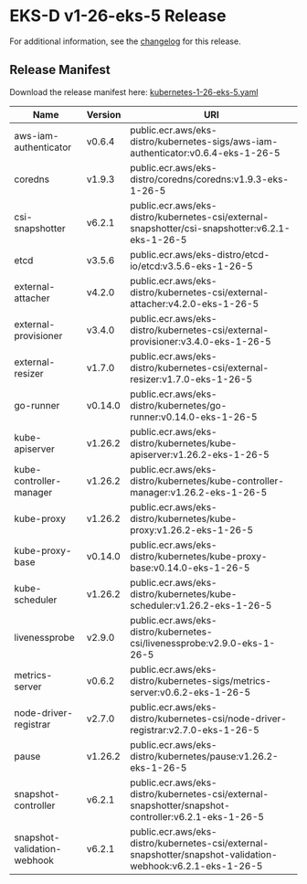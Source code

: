 # EKS-D v1-26-eks-5 Release

For additional information, see the [changelog](CHANGELOG-v1-26-eks-5.md) for this release.

## Release Manifest

Download the release manifest here: [kubernetes-1-26-eks-5.yaml](https://distro.eks.amazonaws.com/kubernetes-1-26/kubernetes-1-26-eks-5.yaml)

| Name | Version | URI |
|------|---------|-----|
| aws-iam-authenticator | v0.6.4 | public.ecr.aws/eks-distro/kubernetes-sigs/aws-iam-authenticator:v0.6.4-eks-1-26-5 |
| coredns | v1.9.3 | public.ecr.aws/eks-distro/coredns/coredns:v1.9.3-eks-1-26-5 |
| csi-snapshotter | v6.2.1 | public.ecr.aws/eks-distro/kubernetes-csi/external-snapshotter/csi-snapshotter:v6.2.1-eks-1-26-5 |
| etcd | v3.5.6 | public.ecr.aws/eks-distro/etcd-io/etcd:v3.5.6-eks-1-26-5 |
| external-attacher | v4.2.0 | public.ecr.aws/eks-distro/kubernetes-csi/external-attacher:v4.2.0-eks-1-26-5 |
| external-provisioner | v3.4.0 | public.ecr.aws/eks-distro/kubernetes-csi/external-provisioner:v3.4.0-eks-1-26-5 |
| external-resizer | v1.7.0 | public.ecr.aws/eks-distro/kubernetes-csi/external-resizer:v1.7.0-eks-1-26-5 |
| go-runner | v0.14.0 | public.ecr.aws/eks-distro/kubernetes/go-runner:v0.14.0-eks-1-26-5 |
| kube-apiserver | v1.26.2 | public.ecr.aws/eks-distro/kubernetes/kube-apiserver:v1.26.2-eks-1-26-5 |
| kube-controller-manager | v1.26.2 | public.ecr.aws/eks-distro/kubernetes/kube-controller-manager:v1.26.2-eks-1-26-5 |
| kube-proxy | v1.26.2 | public.ecr.aws/eks-distro/kubernetes/kube-proxy:v1.26.2-eks-1-26-5 |
| kube-proxy-base | v0.14.0 | public.ecr.aws/eks-distro/kubernetes/kube-proxy-base:v0.14.0-eks-1-26-5 |
| kube-scheduler | v1.26.2 | public.ecr.aws/eks-distro/kubernetes/kube-scheduler:v1.26.2-eks-1-26-5 |
| livenessprobe | v2.9.0 | public.ecr.aws/eks-distro/kubernetes-csi/livenessprobe:v2.9.0-eks-1-26-5 |
| metrics-server | v0.6.2 | public.ecr.aws/eks-distro/kubernetes-sigs/metrics-server:v0.6.2-eks-1-26-5 |
| node-driver-registrar | v2.7.0 | public.ecr.aws/eks-distro/kubernetes-csi/node-driver-registrar:v2.7.0-eks-1-26-5 |
| pause | v1.26.2 | public.ecr.aws/eks-distro/kubernetes/pause:v1.26.2-eks-1-26-5 |
| snapshot-controller | v6.2.1 | public.ecr.aws/eks-distro/kubernetes-csi/external-snapshotter/snapshot-controller:v6.2.1-eks-1-26-5 |
| snapshot-validation-webhook | v6.2.1 | public.ecr.aws/eks-distro/kubernetes-csi/external-snapshotter/snapshot-validation-webhook:v6.2.1-eks-1-26-5 |

